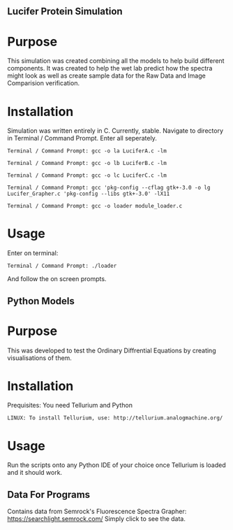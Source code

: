 Lucifer Protein Simulation
--------------
# Purpose
This simulation was created combining all the models to help build different components.
It was created to help the wet lab predict how the spectra might look as well as create sample data for the Raw Data and 
Image Comparision verification.

# Installation 
Simulation was written entirely in C. Currently, stable.
Navigate to directory in Terminal / Command Prompt. Enter all seperately.
```
Terminal / Command Prompt: gcc -o la LuciferA.c -lm
```
```
Terminal / Command Prompt: gcc -o lb LuciferB.c -lm
```
```
Terminal / Command Prompt: gcc -o lc LuciferC.c -lm
```
```
Terminal / Command Prompt: gcc 'pkg-config --cflag gtk+-3.0 -o lg Lucifer_Grapher.c 'pkg-config --libs gtk+-3.0' -lX11
```
```
Terminal / Command Prompt: gcc -o loader module_loader.c
```

# Usage
Enter on terminal:
```
Terminal / Command Prompt: ./loader
```
And follow the on screen prompts.


Python Models
--------------
# Purpose
This was developed to test the Ordinary Diffrential Equations by creating visualisations of them.

# Installation 
Prequisites: You need Tellurium and Python

```
LINUX: To install Tellurium, use: http://tellurium.analogmachine.org/
```

# Usage
Run the scripts onto any Python IDE of your choice once Tellurium is loaded and it should work.

Data For Programs
------------
Contains data from Semrock's Fluorescence Spectra Grapher: https://searchlight.semrock.com/
Simply click to see the data.
